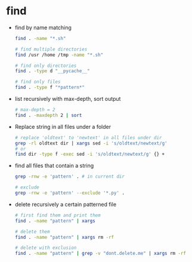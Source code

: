 # find

* find by name matching

  ```bash
  find . -name "*.sh"
  
  # find multiple directories
  find /usr /home /tmp -name "*.sh" 
  
  # find only directories
  find . -type d "__pycache__"
  
  # find only files
  find . -type f "*pattern*"
  ```

  

* list recursively with max-depth, sort output

  ```bash
  # max-depth = 2
  find . -maxdepth 2 | sort
  ```




* Replace string in all files under a folder

  ```bash
  # replace 'oldtext' to 'newtext' in all files under dir
  grep -rl oldtext dir | xargs sed -i 's/oldtext/newtext/g'
  # or
  find dir -type f -exec sed -i 's/oldtext/newtext/g' {} +
  ```

  

* find all files that contain a string

  ```bash
  grep -rnw -e 'pattern' . # in current dir
  
  # exclude
  grep -rnw -e 'pattern' --exclude '*.py' .
  ```

  

* delete recursively a certain patterned file

  ```sh
  # first find them and print them
  find . -name "pattern" | xargs
  
  # delete them
  find . -name "pattern" | xargs rm -rf
  
  # delete with exclusion
  find . -name "pattern" | grep -v "dont.delete.me" | xargs rm -rf
  
  ```

  